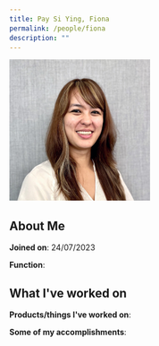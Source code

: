 ```yaml
---
title: Pay Si Ying, Fiona
permalink: /people/fiona
description: ""
---
```


<img src="/images/headshots/fiona.jpg" title="Pay Si Ying, Fiona" alt="Pay Si Ying, Fiona" style="width:50%;margin-left:0">

## About Me

**Joined on**: 24/07/2023

**Function**: 

## What I've worked on

**Products/things I've worked on**:


**Some of my accomplishments**:

